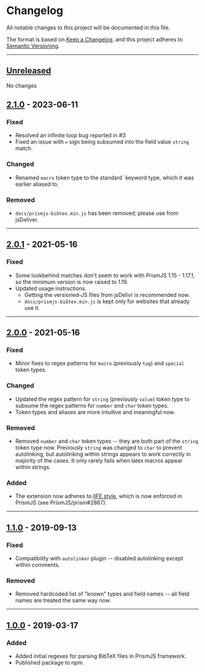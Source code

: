 # Changelog
All notable changes to this project will be documented in this file.

The format is based on [Keep a Changelog](https://keepachangelog.com/en/1.0.0/),
and this project adheres to [Semantic Versioning](https://semver.org/spec/v2.0.0.html).

<hr>

## [Unreleased]

No changes

## [2.1.0] - 2023-06-11

### Fixed
- Resolved an infinite loop bug reported in #3
- Fixed an issue with `=` sign being subsumed into the field value `string` match.
### Changed
- Renamed `macro` token type to the standard `keyword type,
  which it was earlier aliased to.
### Removed
- `docs/prismjs-bibtex.min.js` has been removed; please use from jsDeliver.


<hr>

## [2.0.1] - 2021-05-16

### Fixed
- Some lookbehind matches don't seem to work with PrismJS 1.15 - 1.17.1,
  so the minimum version is now raised to 1.19.
- Updated usage instructions.
  - Getting the versioned-JS files from jsDelivr is recommended now.
  - `docs/prismjs-bibtex.min.js` is kept only for websites that already use it.

<hr>

## [2.0.0] - 2021-05-16

### Fixed
- Minor fixes to regex patterns for `macro` (previously `tag`) and `special` token types.
### Changed
- Updated the regex pattern for `string` (previously `value`) token type
  to subsume the regex patterns for `number` and `char` token types.
- Token types and aliases are more intuitive and meaningful now.
### Removed
- Removed `number` and `char` token types -- they are both part of the `string` token type now.
  Previously `string` was changed to `char` to prevent autolinking, but autolinking within strings
  appears to work correctly in majority of the cases.
  It only rarely fails when latex macros appear within strings.
### Added
- The extension now adheres to [IIFE style], which is now enforced in PrismJS (see PrismJS/prism#2867).

<hr>

## [1.1.0] - 2019-09-13

### Fixed
- Compatibility with `autolinker` plugin -- disabled autolinking except within comments.
### Removed
- Removed hardcoded list of "known" types and field names -- all field names are treated the same way now.

<hr>

## [1.0.0] - 2019-03-17

### Added
- Added initial regexes for parsing BibTeX files in PrismJS framework.
- Published package to npm.



[1.0.0]: https://github.com/SaswatPadhi/prismjs-bibtex/releases/tag/v1.0.0
[1.1.0]: https://github.com/SaswatPadhi/prismjs-bibtex/releases/tag/v1.1.0
[2.0.0]: https://github.com/SaswatPadhi/prismjs-bibtex/releases/tag/v2.0.0
[2.0.1]: https://github.com/SaswatPadhi/prismjs-bibtex/releases/tag/v2.0.1
[2.1.0]: https://github.com/SaswatPadhi/prismjs-bibtex/releases/tag/v2.1.0

[Unreleased]: https://github.com/SaswatPadhi/prismjs-bibtex/compare/v2.1.0...HEAD

[IIFE style]: https://developer.mozilla.org/en-US/docs/Glossary/IIFE
